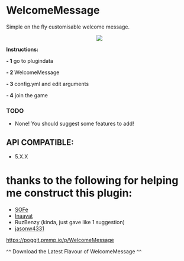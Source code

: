 # WelcomeMessage
Simple on the fly customisable welcome message.
<p align="center">
<img src="https://github.com/skyss0fly/WelcomeMessage/blob/main/Icon.png"></img>
</p> <p></p>

<p><b>Instructions:</b></p>
<p><b> - 1</b> go to plugindata </p><p></p>
<p> <b>- 2 </b>WelcomeMessage </p><p></p>
<p><b> - 3 </b>config.yml and edit arguments</p><p></p>
<p><b> - 4</b> join the game </p><p></p>

### TODO
- None! You should suggest some features to add!

## API COMPATIBLE:
- 5.X.X

 # thanks to the following for helping me construct this plugin:
- <a href="https://github.com/SOF3">SOFe</a>
- <a href="https://github.com/Inaay">Inaayat</a>
- RuzBenzy (kinda, just gave like 1 suggestion)
- <a href="https://github.com/jasonw4331">jasonw4331</a>

https://poggit.pmmp.io/p/WelcomeMessage
<p></p>
^^ Download the Latest Flavour of WelcomeMessage ^^



